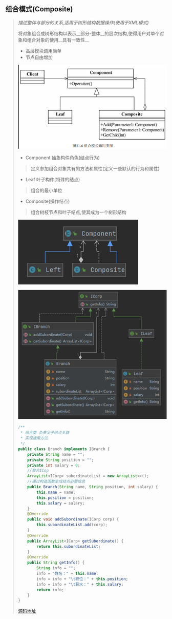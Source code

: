 ## 组合模式(Composite)

> _描述整体与部分的关系,适用于树形结构数据操作(使用于XML模式)_
>
> 将对象组合成树形结构以表示__部分-整体__的层次结构,使得用户对单个对象和组合对象的使用__具有一致性__
>
> - 高层模块调用简单
> - 节点自由增加
>
> ![image-20211028105857719](image-20211028105857719.png) 
>
> - Component  抽象构件角色(结点行为)
>
> > 定义参加组合对象共有的方法和属性(定义一些默认的行为和属性)
>
> - Leaf 叶子构件(特殊的结点)
>
> > 组合的最小单位
>
> - Composite(操作结点)
>
> > 组合树枝节点和叶子结点,使其成为一个树形结构
>
> ![image-20211028162620994](image-20211028162620994.png) 
>
> ![image-20211028162505098](image-20211028162505098.png) 
>
> ~~~java
> /**
>  * 组合类 负责父子结点关联
>  * 实现通用方法
>  */
> public class Branch implements IBranch {
>     private String name = "";
>     private String position = "";
>     private int salary = 0;
>     //聚合ICop
>     ArrayList<ICorp> subordinateList = new ArrayList<>();
>     //通过构造函数生成结点必要信息
>     public Branch(String name, String position, int salary) {
>         this.name = name;
>         this.position = position;
>         this.salary = salary;
>     }
>     @Override
>     public void addSubordinate(ICorp corp) {
>         this.subordinateList.add(corp);
>     }
>     @Override
>     public ArrayList<ICorp> getSubordinate() {
>         return this.subordinateList;
>     }
>     @Override
>     public String getInfo() {
>         String info = "";
>         info = "姓名：" + this.name;
>         info = info + "\t职位：" + this.position;
>         info = info + "\t薪水：" + this.salary;
>         return info;
>     }
> }
> ~~~
>
> [源码地址](https://gitee.com/miaomiaole/DesignPattern/blob/master/src/main/java/org/example/Composite/Case1/Branch.java)

